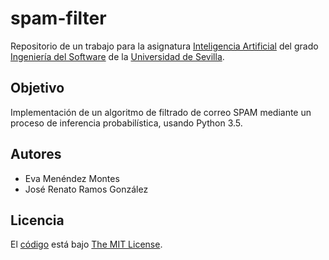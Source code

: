 # spam-filter
Repositorio de un trabajo para la asignatura [Inteligencia Artificial](http://www.cs.us.es/cursos/iais/) del grado [Ingeniería del Software](https://www.informatica.us.es/index.php/grados/ingenieria-del-software) de la [Universidad de Sevilla](http://www.us.es/).

## Objetivo
Implementación de un algoritmo de filtrado de correo SPAM mediante un proceso de inferencia probabilística, usando Python 3.5.

## Autores
* Eva Menéndez Montes
* José Renato Ramos González

## Licencia
El [código](https://github.com/pastahito/spam-filter/blob/master/Sheet.ipynb) está bajo [The MIT License](https://github.com/pastahito/spam-filter/blob/master/LICENSE).
